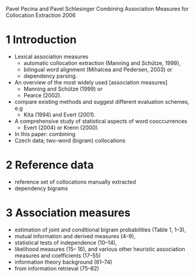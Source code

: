 Pavel Pecina and Pavel Schlesinger
Combining Association Measures for Collocation Extraction
2006

# 1 Introduction

* Lexical association measures
  * automatic collocation extraction (Manning and Schütze, 1999),
  * bilingual word alignment (Mihalcea and Pedersen, 2003) or
  * dependency parsing.
* An overview of the most widely used [association measures]
  * Manning and Schütze (1999) or
  * Pearce (2002).
* compare existing methods and suggest different evaluation schemes, e.g
  * Kita (1994) and Evert (2001).
* A comprehensive study of statistical aspects of word cooccurrences
  * Evert (2004) or Krenn (2000).
* In this paper: combining
* Czech data; two-word (bigram) collocations

# 2 Reference data

* reference set of collocations manually extracted
* dependency bigrams

# 3 Association measures

* estimation of joint and conditional bigram probabilities (Table 1, 1–3),
* mutual information and derived measures (4–9),
* statistical tests of independence (10–14),
* likelihood measures (15– 16), and various 
  other heuristic association measures and coefficients (17–55)
* information theory background (61–74)
* from information retrieval (75–82)
